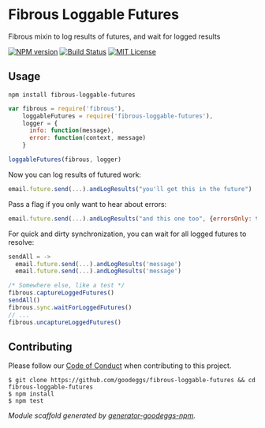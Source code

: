 # Fibrous Loggable Futures

Fibrous mixin to log results of futures, and wait for logged results

[![NPM version](http://img.shields.io/npm/v/fibrous-loggable-futures.svg?style=flat-square)](https://www.npmjs.org/package/fibrous-loggable-futures)
[![Build Status](http://img.shields.io/travis/goodeggs/fibrous-loggable-futures.svg?style=flat-square)](https://travis-ci.org/goodeggs/fibrous-loggable-futures)
[![MIT License](http://img.shields.io/badge/license-MIT-blue.svg?style=flat-square)](https://github.com/goodeggs/fibrous-loggable-futures/blob/master/LICENSE.md)

## Usage

```
npm install fibrous-loggable-futures
```

```js
var fibrous = require('fibrous'),
    loggableFutures = require('fibrous-loggable-futures'),
    logger = {
      info: function(message),
      error: function(context, message)
    }

loggableFutures(fibrous, logger)
```

Now you can log results of futured work:
```js
email.future.send(...).andLogResults("you'll get this in the future")
```

Pass a flag if you only want to hear about errors:
```js
email.future.send(...).andLogResults("and this one too", {errorsOnly: true})
```

For quick and dirty synchronization, you can wait for all logged futures to resolve:
```js
sendAll = ->
  email.future.send(...).andLogResults('message')
  email.future.send(...).andLogResults('message')

/* Somewhere else, like a test */
fibrous.captureLoggedFutures()
sendAll()
fibrous.sync.waitForLoggedFutures()
// ...
fibrous.uncaptureLoggedFutures()
```

## Contributing

Please follow our [Code of Conduct](https://github.com/goodeggs/mongoose-webdriver/blob/master/CODE_OF_CONDUCT.md)
when contributing to this project.

```
$ git clone https://github.com/goodeggs/fibrous-loggable-futures && cd fibrous-loggable-futures
$ npm install
$ npm test
```

_Module scaffold generated by [generator-goodeggs-npm](https://github.com/goodeggs/generator-goodeggs-npm)._
